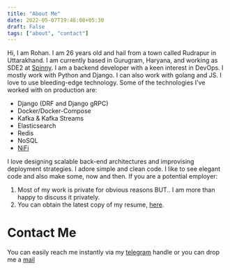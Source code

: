 ```yaml
---
title: "About Me"
date: 2022-05-07T19:46:08+05:30
draft: False
tags: ["about", "contact"]
---
```


Hi, I am Rohan. I am 26 years old and hail from a town called Rudrapur in Uttarakhand. I am currently based in Gurugram, Haryana, and working as SDE2 at [Spinny](spinny.com). I am a backend developer with a keen interest in DevOps. I mostly work with Python and Django. I can also work with golang and JS. I love to use bleeding-edge technology.
Some of the technologies I’ve worked with on production are:

- Django (DRF and Django gRPC)
- Docker/Docker-Compose
- Kafka & Kafka Streams
- Elasticsearch
- Redis
- NoSQL
- [NiFi](https://nifi.apache.org/)

I love designing scalable back-end architectures and improvising deployment strategies. I adore simple and clean code. I like to see elegant code and also make some, now and then.
If you are a potential employer:

1. Most of my work is private for obvious reasons BUT.. I am more than happy to discuss it privately.
2. You can obtain the latest copy of my resume, [here](https://rohank.dev/resume.pdf).

# Contact Me
You can easily reach me instantly via my [telegram](https://t.me/PulsatingQuasar) handle
or you can drop me a [mail](mailto:rohan.kumquat@gmail.com)

